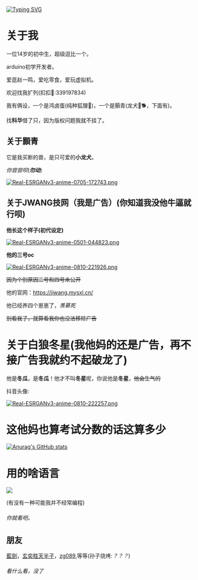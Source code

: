 
[![Typing SVG](https://readme-typing-svg.demolab.com?font=Fira+Code&pause=1000&width=435&lines=%E5%AD%A9%E5%AD%90%E4%BB%AC%E5%BF%B5%E5%BF%B5%E6%B8%85%E9%A3%8E%E8%B5%B7%E2%9C%A8%E8%A2%AB%E5%BE%AE%E8%BD%AF%E5%81%9A%E5%B1%80%E4%BA%86)](https://git.io/typing-svg)



# 关于我

一位14岁的初中生，超级逗比一个。

arduino初学开发者。

爱逛赵一鸣，爱吃零食，爱玩虚拟机。

欢迎找我扩列(扣扣🐧:339197834)

我有俩设，一个是鸿卤蛋(纯种狐狸🦊)，一个是顥青(龙犬🐲🐕，下面有)。

找**科华**借了只，因为版权问题我就不挂了。

## 关于**顥青**

它是我买断的兽，是只可爱的**小龙犬**。

*你尝尝呗*(_**勿动**_)

[![Real-ESRGANv3-anime-0705-172743.png](https://i.postimg.cc/QMJrwnvB/Real-ESRGANv3-anime-0705-172743.png)]()


## 关于JWANG技网（我是广告）(你知道我没他牛逼就行呗)

**他长这个样子(初代设定)**

[![Real-ESRGANv3-anime-0501-044823.png](https://i.postimg.cc/kGMcjhkw/Real-ESRGANv3-anime-0501-044823.png)](https://postimg.cc/vgjfTX86)

**他的三号oc**

[![Real-ESRGANv3-anime-0810-221926.png](https://i.postimg.cc/MKN7RTK9/Real-ESRGANv3-anime-0810-221926.png)](https://postimg.cc/RN1Jxvtt)

~~因为个别原因二号和四号未公开~~

他的官网：https://jiwang.mysxl.cn/

他已经养四个崽崽了，*羡慕死*

~~别看我了，就算看我你也没法移除广告~~

# 关于**白狼冬星**(我他妈的还是广告，再不接广告我就约不起破龙了)

他是**冬瓜**，是**冬瓜**！他才不叫**冬星**呢，你说他是**冬星**，~~他会生气的~~

抖音头像:

[![Real-ESRGANv3-anime-0810-222257.png](https://i.postimg.cc/SQ825ryf/Real-ESRGANv3-anime-0810-222257.png)](https://postimg.cc/jCxSnynD)



# 这他妈也算考试分数的话这算多少

[![Anurag's GitHub stats](https://github-readme-stats.vercel.app/api?username=xia865)](https://github.com/xia865/github-readme-stats)

# 用的啥语言

![](https://github-readme-stats.vercel.app/api/top-langs/?username=xia865&theme=gotham&hide_border=true&include_all_commits=true&count_private=false&layout=compact)

(有没有一种可能我并不经常编程)

###### 你就看吧。

## 朋友
[藍劍](https://github.com/lanjian123580)，[玄奕胜天半子](https://github.com/youshouyan)，[zg089](https://github.com/ZG089),等等(孙子烧烤:*？？？*)

###### 看什么看，没了

